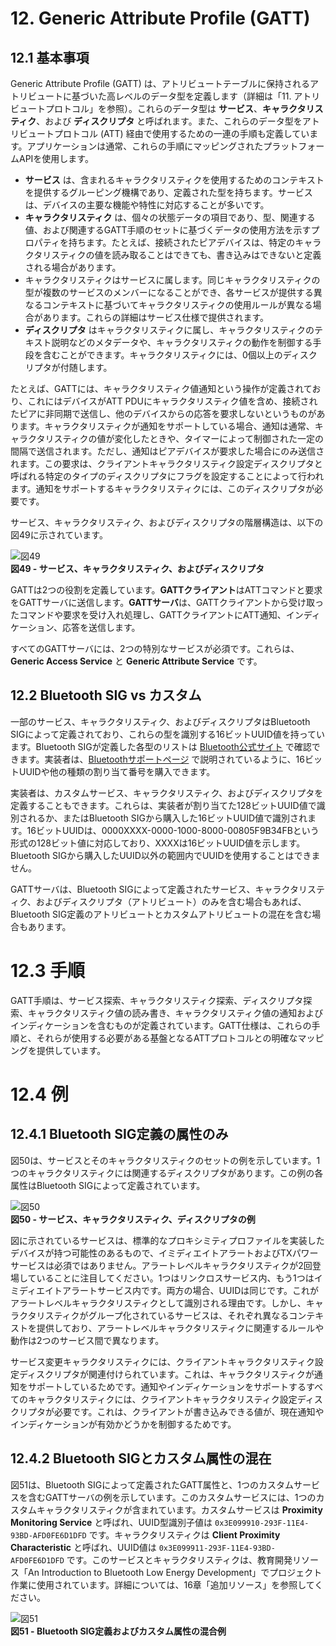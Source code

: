 # 12. Generic Attribute Profile (GATT)

## 12.1 基本事項

Generic Attribute Profile (GATT) は、アトリビュートテーブルに保持されるアトリビュートに基づいた高レベルのデータ型を定義します（詳細は「11. アトリビュートプロトコル」を参照）。これらのデータ型は **サービス**、**キャラクタリスティク**、および **ディスクリプタ** と呼ばれます。また、これらのデータ型をアトリビュートプロトコル (ATT) 経由で使用するための一連の手順も定義しています。アプリケーションは通常、これらの手順にマッピングされたプラットフォームAPIを使用します。

- **サービス** は、含まれるキャラクタリスティクを使用するためのコンテキストを提供するグルーピング機構であり、定義された型を持ちます。サービスは、デバイスの主要な機能や特性に対応することが多いです。
- **キャラクタリスティク** は、個々の状態データの項目であり、型、関連する値、および関連するGATT手順のセットに基づくデータの使用方法を示すプロパティを持ちます。たとえば、接続されたピアデバイスは、特定のキャラクタリスティクの値を読み取ることはできても、書き込みはできないと定義される場合があります。
- キャラクタリスティクはサービスに属します。同じキャラクタリスティクの型が複数のサービスのメンバーになることができ、各サービスが提供する異なるコンテキストに基づいてキャラクタリスティクの使用ルールが異なる場合があります。これらの詳細はサービス仕様で提供されます。
- **ディスクリプタ** はキャラクタリスティクに属し、キャラクタリスティクのテキスト説明などのメタデータや、キャラクタリスティクの動作を制御する手段を含むことができます。キャラクタリスティクには、0個以上のディスクリプタが付随します。

たとえば、GATTには、キャラクタリスティク値通知という操作が定義されており、これにはデバイスがATT PDUにキャラクタリスティク値を含め、接続されたピアに非同期で送信し、他のデバイスからの応答を要求しないというものがあります。キャラクタリスティクが通知をサポートしている場合、通知は通常、キャラクタリスティクの値が変化したときや、タイマーによって制御された一定の間隔で送信されます。ただし、通知はピアデバイスが要求した場合にのみ送信されます。この要求は、クライアントキャラクタリスティク設定ディスクリプタと呼ばれる特定のタイプのディスクリプタにフラグを設定することによって行われます。通知をサポートするキャラクタリスティクには、このディスクリプタが必要です。

サービス、キャラクタリスティク、およびディスクリプタの階層構造は、以下の図49に示されています。

![図49](./images/図49.png)  
**図49 - サービス、キャラクタリスティク、およびディスクリプタ**

GATTは2つの役割を定義しています。**GATTクライアント**はATTコマンドと要求をGATTサーバに送信します。**GATTサーバ**は、GATTクライアントから受け取ったコマンドや要求を受け入れ処理し、GATTクライアントにATT通知、インディケーション、応答を送信します。

すべてのGATTサーバには、2つの特別なサービスが必須です。これらは、**Generic Access Service** と **Generic Attribute Service** です。

## 12.2 Bluetooth SIG vs カスタム

一部のサービス、キャラクタリスティク、およびディスクリプタはBluetooth SIGによって定義されており、これらの型を識別する16ビットUUID値を持っています。Bluetooth SIGが定義した各型のリストは [Bluetooth公式サイト](https://www.bluetooth.com/specifications/assigned-numbers) で確認できます。実装者は、[Bluetoothサポートページ](https://support.bluetooth.com/hc/en-us/articles/360062030092-Requesting-Assigned-Numbers) で説明されているように、16ビットUUIDや他の種類の割り当て番号を購入できます。

実装者は、カスタムサービス、キャラクタリスティク、およびディスクリプタを定義することもできます。これらは、実装者が割り当てた128ビットUUID値で識別されるか、またはBluetooth SIGから購入した16ビットUUID値で識別されます。16ビットUUIDは、0000XXXX-0000-1000-8000-00805F9B34FBという形式の128ビット値に対応しており、XXXXは16ビットUUID値を示します。Bluetooth SIGから購入したUUID以外の範囲内でUUIDを使用することはできません。

GATTサーバは、Bluetooth SIGによって定義されたサービス、キャラクタリスティク、およびディスクリプタ（アトリビュート）のみを含む場合もあれば、Bluetooth SIG定義のアトリビュートとカスタムアトリビュートの混在を含む場合もあります。

# 12.3 手順

GATT手順は、サービス探索、キャラクタリスティク探索、ディスクリプタ探索、キャラクタリスティク値の読み書き、キャラクタリスティク値の通知およびインディケーションを含むものが定義されています。GATT仕様は、これらの手順と、それらが使用する必要がある基盤となるATTプロトコルとの明確なマッピングを提供しています。

# 12.4 例

## 12.4.1 Bluetooth SIG定義の属性のみ

図50は、サービスとそのキャラクタリスティクのセットの例を示しています。1つのキャラクタリスティクには関連するディスクリプタがあります。この例の各属性はBluetooth SIGによって定義されています。

![図50](./images/図50.png)  
**図50 - サービス、キャラクタリスティク、ディスクリプタの例**

図に示されているサービスは、標準的なプロキシミティプロファイルを実装したデバイスが持つ可能性のあるもので、イミディエイトアラートおよびTXパワーサービスは必須ではありません。アラートレベルキャラクタリスティクが2回登場していることに注目してください。1つはリンクロスサービス内、もう1つはイミディエイトアラートサービス内です。両方の場合、UUIDは同じです。これがアラートレベルキャラクタリスティクとして識別される理由です。しかし、キャラクタリスティクがグループ化されているサービスは、それぞれ異なるコンテキストを提供しており、アラートレベルキャラクタリスティクに関連するルールや動作は2つのサービス間で異なります。

サービス変更キャラクタリスティクには、クライアントキャラクタリスティク設定ディスクリプタが関連付けられています。これは、キャラクタリスティクが通知をサポートしているためです。通知やインディケーションをサポートするすべてのキャラクタリスティクには、クライアントキャラクタリスティク設定ディスクリプタが必要です。これは、クライアントが書き込みできる値が、現在通知やインディケーションが有効かどうかを制御するためです。

## 12.4.2 Bluetooth SIGとカスタム属性の混在

図51は、Bluetooth SIGによって定義されたGATT属性と、1つのカスタムサービスを含むGATTサーバの例を示しています。このカスタムサービスには、1つのカスタムキャラクタリスティクが含まれています。カスタムサービスは **Proximity Monitoring Service** と呼ばれ、UUID型識別子値は `0x3E099910-293F-11E4-93BD-AFD0FE6D1DFD` です。キャラクタリスティクは **Client Proximity Characteristic** と呼ばれ、UUID値は `0x3E099911-293F-11E4-93BD-AFD0FE6D1DFD` です。このサービスとキャラクタリスティクは、教育開発リソース「An Introduction to Bluetooth Low Energy Development」でプロジェクト作業に使用されています。詳細については、16章「追加リソース」を参照してください。

![図51](./images/図51.png)  
**図51 - Bluetooth SIG定義およびカスタム属性の混合例**
